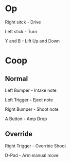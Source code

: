 # Op

Right sitck - Drive

Left stick - Turn

Y and B - Lift Up and Down

# Coop

## Normal

Left Bumper - Intake note

Left Trigger - Eject note

Right Bumper - Shoot note

A Button - Amp Drop

## Override

Right Trigger - Override Shoot

D-Pad - Arm manual move
